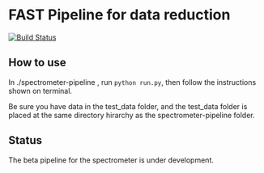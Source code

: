 FAST Pipeline for data reduction
======================================

[![Build Status](https://travis-ci.org/PennyQ/FAST-scripts.svg?branch=master)](https://travis-ci.org/PennyQ/FAST-scripts)

How to use
------------
In ./spectrometer-pipeline , run `python run.py`, then follow the instructions shown on terminal.

Be sure you have data in the test_data folder, and the test_data folder is placed at the same directory hirarchy as the spectrometer-pipeline folder.

Status
------------
The beta pipeline for the spectrometer is under development.
   
